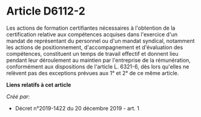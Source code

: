 # Article D6112-2

Les actions de formation certifiantes nécessaires à l'obtention de la certification relative aux compétences acquises dans
l'exercice d'un mandat de représentant du personnel ou d'un mandat syndical, notamment les actions de positionnement,
d'accompagnement et d'évaluation des compétences, constituent un temps de travail effectif et donnent lieu pendant leur
déroulement au maintien par l'entreprise de la rémunération, conformément aux dispositions de l'article L. 6321-6, dès lors
qu'elles ne relèvent pas des exceptions prévues aux 1° et 2° de ce même article.

**Liens relatifs à cet article**

_Créé par_:

  - Décret n°2019-1422 du 20 décembre 2019 - art. 1
